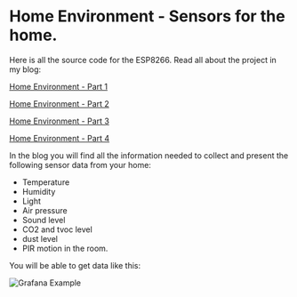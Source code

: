 # Home Environment - Sensors for the home.
Here is all the source code for the ESP8266. Read all about the project in my blog:

[Home Environment - Part 1](https://www.cron.dk/home-environment-part-1/)

[Home Environment - Part 2](https://www.cron.dk/home-environment-part-2/)

[Home Environment - Part 3](https://www.cron.dk/home-environment-part-3/)

[Home Environment - Part 4](https://www.cron.dk/home-environment-part-4/)

In the blog you will find all the information needed to collect and present the following sensor data from your home:
* Temperature
* Humidity
* Light
* Air pressure
* Sound level 
* CO2 and tvoc level
* dust level
* PIR motion in the room.

You will be able to get data like this:

![Grafana Example](https://www.cron.dk/wp-content/uploads/2017/09/Sensors.jpg)